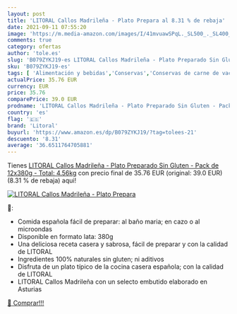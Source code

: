 ```yaml
---
layout: post
title: 'LITORAL Callos Madrileña - Plato Prepara al 8.31 % de rebaja'
date: 2021-09-11 07:55:20
image: 'https://m.media-amazon.com/images/I/41mvuawSPqL._SL500_._SL400_.jpg'
comments: true
category: ofertas
author: 'tole.es'
slug: 'B079ZYKJ19-es LITORAL Callos Madrileña - Plato Preparado Sin Gluten -...'
sku: 'B079ZYKJ19-es'
tags: [ 'Alimentación y bebidas','Conservas','Conservas de carne de vacuno','Conservas de carnes, caza y aves','gluten','litoral','plato','preparado','sin', ]
actualPrice: 35.76 EUR
currency: EUR
price: 35.76
comparePrice: 39.0 EUR
prodname: 'LITORAL Callos Madrileña - Plato Preparado Sin Gluten - Pack de 12x380g - Total: 4.56kg'
country: 'es'
flag: '🇪🇸'
brand: 'Litoral'
buyurl: 'https://www.amazon.es/dp/B079ZYKJ19/?tag=tolees-21'
descuento: '8.31'
average: '36.6511764705881'
---
```


Tienes [LITORAL Callos Madrileña - Plato Preparado Sin Gluten - Pack de 12x380g - Total: 4.56kg](https://www.amazon.es/dp/B079ZYKJ19/?tag=tolees-21) con precio final de  35.76 EUR (original: 39.0 EUR) (8.31 %  de rebaja) aqui!

[![LITORAL Callos Madrileña - Plato Prepara](https://m.media-amazon.com/images/I/41mvuawSPqL._SL500_._SL400_.jpg)](https://www.amazon.es/dp/B079ZYKJ19/?tag=tolees-21)

🔎:

- Comida española fácil de preparar: al baño maria; en cazo o al microondas
- Disponible en formato lata: 380g
- Una deliciosa receta casera y sabrosa, fácil de preparar y con la calidad de LITORAL
- Ingredientes 100% naturales sin gluten; ni aditivos
- Disfruta de un plato típico de la cocina casera española; con la calidad de LITORAL
- LITORAL Callos Madrileña con un selecto embutido elaborado en Asturias

[🛒 Comprar!!!](https://www.amazon.es/dp/B079ZYKJ19/?tag=tolees-21)
